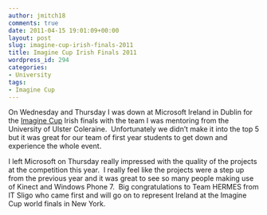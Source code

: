 ```yaml
---
author: jmitch18
comments: true
date: 2011-04-15 19:01:09+00:00
layout: post
slug: imagine-cup-irish-finals-2011
title: Imagine Cup Irish Finals 2011
wordpress_id: 294
categories:
- University
tags:
- Imagine Cup
---
```


On Wednesday and Thursday I was down at Microsoft Ireland in Dublin for the [Imagine Cup](http://imaginecup.com/) Irish finals with the team I was mentoring from the University of Ulster Coleraine.  Unfortunately we didn’t make it into the top 5 but it was great for our team of first year students to get down and experience the whole event.




I left Microsoft on Thursday really impressed with the quality of the projects at the competition this year.  I really feel like the projects were a step up from the previous year and it was great to see so many people making use of Kinect and Windows Phone 7.  Big congratulations to Team HERMES from IT Sligo who came first and will go on to represent Ireland at the Imagine Cup world finals in New York.
